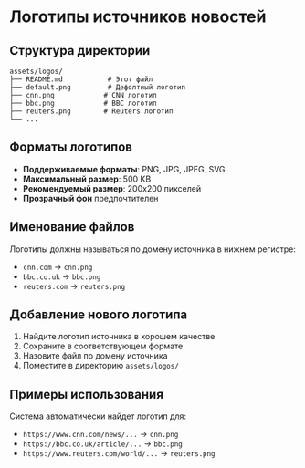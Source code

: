 # Логотипы источников новостей

## Структура директории

```
assets/logos/
├── README.md           # Этот файл
├── default.png         # Дефолтный логотип
├── cnn.png            # CNN логотип
├── bbc.png            # BBC логотип
├── reuters.png        # Reuters логотип
└── ...
```

## Форматы логотипов

- **Поддерживаемые форматы**: PNG, JPG, JPEG, SVG
- **Максимальный размер**: 500 KB
- **Рекомендуемый размер**: 200x200 пикселей
- **Прозрачный фон** предпочтителен

## Именование файлов

Логотипы должны называться по домену источника в нижнем регистре:

- `cnn.com` → `cnn.png`
- `bbc.co.uk` → `bbc.png`
- `reuters.com` → `reuters.png`

## Добавление нового логотипа

1. Найдите логотип источника в хорошем качестве
2. Сохраните в соответствующем формате
3. Назовите файл по домену источника
4. Поместите в директорию `assets/logos/`

## Примеры использования

Система автоматически найдет логотип для:
- `https://www.cnn.com/news/...` → `cnn.png`
- `https://bbc.co.uk/article/...` → `bbc.png`
- `https://www.reuters.com/world/...` → `reuters.png`

